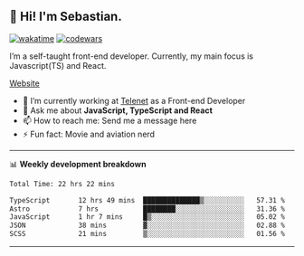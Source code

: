 ## 👋 Hi! I'm Sebastian.

[![wakatime](https://wakatime.com/badge/user/df0036c6-328a-4a39-be9b-e49417ed22a1.svg)](https://wakatime.com/@df0036c6-328a-4a39-be9b-e49417ed22a1)
[![codewars](https://www.codewars.com/users/sebavuye/badges/small)](https://www.codewars.com/users/sebavuye)

I’m a self-taught front-end developer. Currently, my main focus is Javascript(TS) and React.

[Website](https://sebastianvuye.be)

- 🔭 I’m currently working at [Telenet](https://telenet.be/) as a Front-end Developer
- 💬 Ask me about **JavaScript, TypeScript and React**
- 📫 How to reach me: Send me a message here
- ⚡ Fun fact: Movie and aviation nerd

-------

📊 **Weekly development breakdown**

<!--START_SECTION:waka-->

```txt
Total Time: 22 hrs 22 mins

TypeScript       12 hrs 49 mins  ██████████████▒░░░░░░░░░░   57.31 %
Astro            7 hrs           ████████░░░░░░░░░░░░░░░░░   31.36 %
JavaScript       1 hr 7 mins     █▒░░░░░░░░░░░░░░░░░░░░░░░   05.02 %
JSON             38 mins         ▓░░░░░░░░░░░░░░░░░░░░░░░░   02.88 %
SCSS             21 mins         ▒░░░░░░░░░░░░░░░░░░░░░░░░   01.56 %
```

<!--END_SECTION:waka-->
-------
